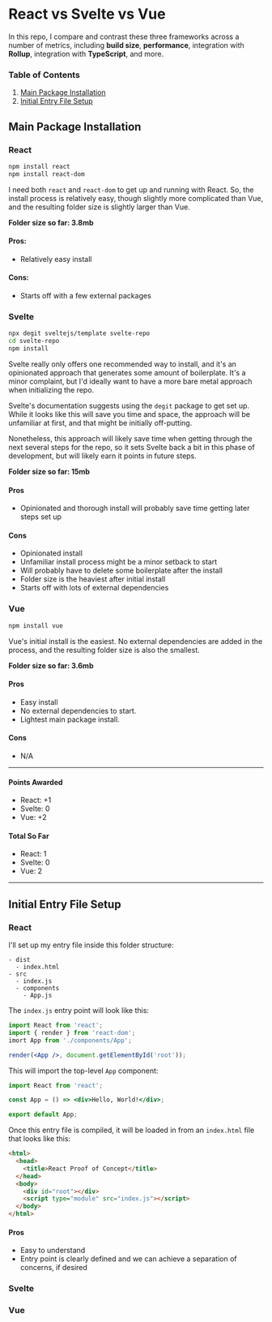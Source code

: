 # React vs Svelte vs Vue
In this repo, I compare and contrast these three frameworks across a number of metrics, including **build size**, **performance**, integration with **Rollup**, integration with **TypeScript**, and more.

### Table of Contents
1. [Main Package Installation](#main-package-installation)
2. [Initial Entry File Setup](#initial-entry-file-setup)


## Main Package Installation

### React

```sh
npm install react
npm install react-dom
```

I need both `react` and `react-dom` to get up and running with React. So, the install process is relatively easy, though slightly more complicated than Vue, and the resulting folder size is slightly larger than Vue.

**Folder size so far: 3.8mb**

#### Pros:
- Relatively easy install
#### Cons:
- Starts off with a few external packages

### Svelte

```sh
npx degit sveltejs/template svelte-repo
cd svelte-repo
npm install
```
Svelte really only offers one recommended way to install, and it's an opinionated approach that generates some amount of boilerplate. It's a minor complaint, but I'd ideally want to have a more bare metal approach when initializing the repo.

Svelte's documentation suggests using the `degit` package to get set up. While it looks like this will save you time and space, the approach will be unfamiliar at first, and that might be initially off-putting.

Nonetheless, this approach will likely save time when getting through the next several steps for the repo, so it sets Svelte back a bit in this phase of development, but will likely earn it points in future steps.

**Folder size so far: 15mb**

#### Pros
- Opinionated and thorough install will probably save time getting later steps set up
#### Cons
- Opinionated install
- Unfamiliar install process might be a minor setback to start
- Will probably have to delete some boilerplate after the install
- Folder size is the heaviest after initial install
- Starts off with lots of external dependencies

### Vue

```sh
npm install vue
```

Vue's initial install is the easiest. No external dependencies are added in the process, and the resulting folder size is also the smallest.

**Folder size so far: 3.6mb**

#### Pros
- Easy install
- No external dependencies to start.
- Lightest main package install.

#### Cons
- N/A

<hr />

#### Points Awarded
- React: +1
- Svelte: 0
- Vue: +2

#### Total So Far
- React: 1
- Svelte: 0
- Vue: 2

<hr />

## Initial Entry File Setup

### React

I'll set up my entry file inside this folder structure:
```
- dist
  - index.html
- src
  - index.js
  - components
    - App.js
```

The `index.js` entry point will look like this:
```jsx
import React from 'react';
import { render } from 'react-dom';
imort App from './components/App';

render(<App />, document.getElementById('root'));
```

This will import the top-level `App` component:
```jsx
import React from 'react';

const App = () => <div>Hello, World!</div>;

export default App;

```

Once this entry file is compiled, it will be loaded in from an `index.html` file that looks like this:

```html
<html>
  <head>
    <title>React Proof of Concept</title>
  </head>
  <body>
    <div id="root"></div>
    <script type="module" src="index.js"></script>
  </body>
</html>
```
#### Pros
- Easy to understand
- Entry point is clearly defined and we can achieve a separation of concerns, if desired

### Svelte

### Vue